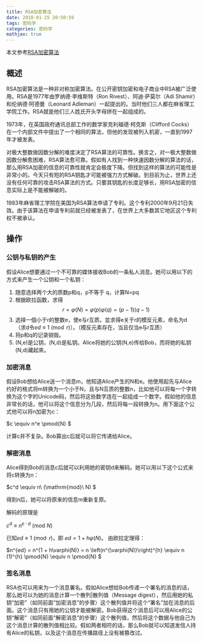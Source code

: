 ```yaml
---
title: RSA加密算法
date: 2018-01-25 20:50:59
tags: 密码学
categories: 密码学
mathjax: true
---
```


本文参考[RSA加密算法](https://zh.wikipedia.org/wiki/RSA%E5%8A%A0%E5%AF%86%E6%BC%94%E7%AE%97%E6%B3%95)

## 概述

RSA加密算法是一种非对称加密算法。在公开密钥加密和电子商业中RSA被广泛使用。RSA是1977年由罗纳德·李维斯特（Ron Rivest）、阿迪·萨莫尔（Adi Shamir）和伦纳德·阿德曼（Leonard Adleman）一起提出的。当时他们三人都在麻省理工学院工作。RSA就是他们三人姓氏开头字母拼在一起组成的。

1973年，在英国政府通讯总部工作的数学家克利福德·柯克斯（Clifford Cocks）在一个内部文件中提出了一个相同的算法，但他的发现被列入机密，一直到1997年才被发表。

对极大整数做因数分解的难度决定了RSA算法的可靠性。换言之，对一极大整数做因数分解愈困难，RSA算法愈可靠。假如有人找到一种快速因数分解的算法的话，那么用RSA加密的信息的可靠性就肯定会极度下降。但找到这样的算法的可能性是非常小的。今天只有短的RSA钥匙才可能被强力方式解破。到目前为止，世界上还没有任何可靠的攻击RSA算法的方式。只要其钥匙的长度足够长，用RSA加密的信息实际上是不能被解破的。

1983年麻省理工学院在美国为RSA算法申请了专利。这个专利2000年9月21日失效。由于该算法在申请专利前就已经被发表了，在世界上大多数其它地区这个专利权不被承认。

## 操作

### 公钥与私钥的产生 
假设Alice想要通过一个不可靠的媒体接收Bob的一条私人消息。她可以用以下的方式来产生一个公钥和一个私钥：

1. 随意选择两个大的质数p和q，p不等于 q，计算N=pq
2. 根据欧拉函数，求得 $$r=\varphi (N) = \varphi (p)\varphi (q)=(p-1)(q-1)$$
3. 选择一個小于r的整数e，使e与r互质。並求得e关于r的模反元素，命名为d（求d令$ed \equiv 1 \pmod{r}$）。（模反元素存在，当且仅当e与r互质）
4. 将p和q的记录销毁。
5. (N,e)是公钥，(N,d)是私钥。Alice将她的公钥(N,e)传给Bob，而将她的私钥(N,d)藏起來。
###  加密消息 

假设Bob想给Alice送一个消息m，他知道Alice产生的N和e。他使用起先与Alice约好的格式将m转换为一个小于N，且与N互质的整数n，比如他可以将每一个字转换为这个字的Unicode码，然后将这些数字连在一起组成一个数字。假如他的信息非常长的话，他可以将这个信息分为几段，然后将每一段转换为n。用下面这个公式他可以将n加密为c：

$c \equiv n^e \pmod{N} $

计算c并不复杂。Bob算出c后就可以将它传递给Alice。

### 解密消息

Alice得到Bob的消息c后就可以利用她的密钥d来解码。她可以用以下这个公式来将c转换为n：

 $c^d \equiv n\ (\mathrm{mod}\ N) $

得到n后，她可以将原来的信息m重新复原。

解码的原理是

 $c^d \equiv n^{e \cdot d}\ (\mathrm{mod}\ N)$

已知$ed \equiv 1 \pmod{r}$，即 $ed=1+h\varphi (N)$。 由欧拉定理得：

$n^{ed} = n^{1 + h\varphi(N)} = n \left(n^{\varphi(N)}\right)^{h} \equiv n (1)^{h} \pmod{N} \equiv n \pmod{N} $

### 签名消息

RSA也可以用来为一个消息署名。假如Alice想给Bob传递一个署名的消息的话，那么她可以为她的消息计算一个散列|散列值（Message digest），然后用她的私钥“加密”（如同前面“加密消息”的步骤）这个散列值并将这个“署名”加在消息的后面。这个消息只有用她的公钥才能被解密。Bob获得这个消息后可以用Alice的公钥“解密”（如同前面“解密消息”的步骤）这个散列值，然后将这个数据与他自己为这个消息计算的散列值相比较。假如两者相符的话，那么Bob就可以知道发信人持有Alice的私钥，以及这个消息在传播路径上没有被篡改过。